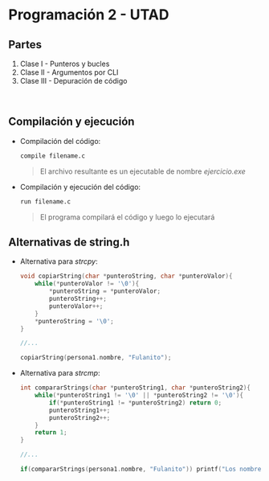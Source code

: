 # Programación 2 - UTAD


## Partes
1. Clase I - Punteros y bucles
2. Clase II - Argumentos por CLI
3. Clase III - Depuración de código


<br><div id="punto2"></div>

## Compilación y ejecución
- Compilación del código:
    ```bash
    compile filename.c 
    ```
    > El archivo resultante es un ejecutable de nombre _ejercicio.exe_
- Compilación y ejecución del código:
    ```bash
    run filename.c
    ```
    > El programa compilará el código y luego lo ejecutará


## Alternativas de string.h
- Alternativa para _strcpy_:
    ```c
    void copiarString(char *punteroString, char *punteroValor){
        while(*punteroValor != '\0'){
            *punteroString = *punteroValor;
            punteroString++;
            punteroValor++;
        }
        *punteroString = '\0';
    }

    //...

    copiarString(persona1.nombre, "Fulanito");
    ```
- Alternativa para _strcmp_:
    ```c
    int compararStrings(char *punteroString1, char *punteroString2){
        while(*punteroString1 != '\0' || *punteroString2 != '\0'){
            if(*punteroString1 != *punteroString2) return 0;
            punteroString1++;
            punteroString2++;
        }
        return 1;   
    }

    //...
    
    if(compararStrings(persona1.nombre, "Fulanito")) printf("Los nombres coinciden\n");
    ```